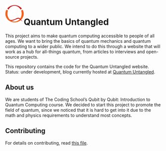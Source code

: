 <img align="left" width="60" height="60" src="media/logo.png" alt="Quantum Untangled logo icon">

# Quantum Untangled
This project aims to make quantum computing accessible to people of all ages. We want to bring the basics of quantum mechanics and quantum computing to a wider public. We intend to do this through a website that will work as a hub for all-things quantum, from articles to interviews and open-source projects.

This repository contains the code for the Quantum Untangled website. Status: under development, blog currently hosted at [Quantum Untangled](https://medium.com/quantum-untangled).

## About us
We are students of The Coding School’s Qubit by Qubit: Introduction to Quantum Computing course. We decided to start this project to promote the field of quantum, since we noticed that it is hard to get into it due to the math and physics requirements to understand most concepts.

## Contributing
For details on contributing, read [this file](https://github.com/epelaaez/Quantum-Untangled/blob/main/CONTRIBUTING.md).
